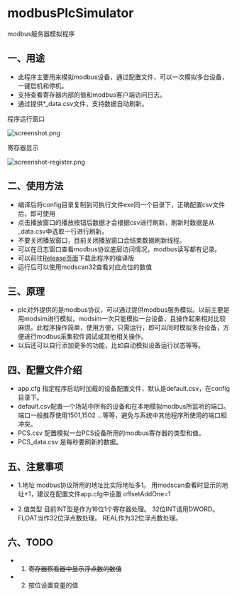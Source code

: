 # modbusPlcSimulator
modbus服务器模拟程序

## 一、用途
+ 此程序主要用来模拟modbus设备，通过配置文件，可以一次模拟多台设备，一键启机和停机。
+ 支持查看寄存器内部的值和modbus客户端访问日志。
+ 通过提供*_data.csv文件，支持数据自动刷新。

程序运行窗口

![screenshot.png](https://raw.githubusercontent.com/alongL/modbusPlcSimulator/master/imgs/screenshot.png "运行窗口")

寄存器显示

![screenshot-register.png](https://raw.githubusercontent.com/alongL/modbusPlcSimulator/master/imgs/screenshot-register.png "寄存器窗口")



## 二、使用方法
+ 编译后将config目录复制到可执行文件exe同一个目录下，正确配置csv文件后，即可使用
+ 点击播放窗口的播放按钮后数据才会根据csv进行刷新，刷新时数据是从 _data.csv中选取一行进行刷新。
+ 不要关闭播放窗口，目前关闭播放窗口会结束数据刷新线程。
+ 可以在日志窗口查看modbus协议底层访问情况，modbus读写都有记录。
+ 可以前往[Release页面](https://github.com/alongL/modbusPlcSimulator/releases)下载此程序的编译版
+ 运行后可以使用modscan32查看对应点位的数值

## 三、原理
+ plc对外提供的是modbus协议，可以通过提供modbus服务模拟。以前主要是用modsim进行模拟，modsim一次只能模拟一台设备，且操作起来相对比较麻烦。此程序操作简单，使用方便，只需运行，即可以同时模拟多台设备，方便进行modbus采集软件调试或其他相关操作。
+ 以后还可以自行添加更多的功能，比如自动模拟设备运行状态等等。

## 四、配置文件介绍 
+ app.cfg 指定程序启动时加载的设备配置文件，默认是default.csv，在config目录下。
+ default.csv配置一个场站中所有的设备和在本地模拟modbus所监听的端口。端口一般推荐使用1501,1502 ...等等，避免与系统中其他程序所使用的端口相冲突。
+ PCS.csv 配置模拟一台PCS设备所用的modbus寄存器的类型和值。
+ PCS_data.csv 是每秒要刷新的数据。

## 五、注意事项
+ 1.地址
 modbus协议所用的地址比实际地址多1。 用modscan查看时显示的地址+1，建议在配置文件app.cfg中设置 offsetAddOne=1

+ 2.值类型
 目前INT型是作为16位1个寄存器处理。
 32位INT请用DWORD。
 FLOAT当作32位浮点数处理。
 REAL作为32位浮点数处理。


## 六、TODO 
+ 1. ~~寄存器察看器中显示浮点数的数值~~
+ 2. 按位设置变量的值



